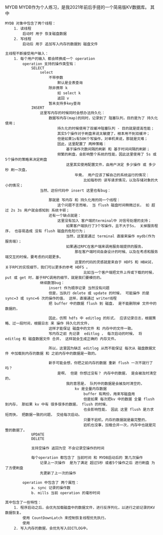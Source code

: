 MYDB
	MYDB作为个人练习，是我2021年前后手搓的一个简易版KV数据库。
	其中
	
	MYDB 对象中包含了两个线程：
		1. 读线程
			启动时 用于 恢复磁盘数据
		2. 写线程
			启动后 用于 追加写入内存的数据到 磁盘文件
	
	主线程不断接受用户输入：
		1. 每个用户的输入 都会转换成一个 operation
			operation 支持的操作类型有：
				SELECT	
					select 
						不带参数
							默认是全表查询
						除非携带 k 
							如 select k 
							返回 v
						暂未支持多key查询
				INSERT
					这里写内存的时候同时会想办法持久化：
						数据写内存(map)的同时，记录到了 阻塞队列，目的是为了 持久化使用；
							持久化的时候使用了双缓冲阻塞队列 - 目的就是提高性能；
							其实5个操作对于刷盘来说太敏捷了，根本用不到双缓冲；
							但是如果1s有50K个写操作，对单机来说，那就是灾难；
							因此，这里配置了 两种策略：
								基于操作次数间隔的刷新 和 基于时间间隔的刷新；
							频繁的刷盘，会影响整个系统的性能，因此这里使用了 5s 或 5个操作的策略来决定刷盘
								这里其实使用配置文件，由用户决定 多少操作 或 多少秒 刷一次盘，
									毕竟， 用户应该了解自己的系统运行的情况：
										比如每秒的 读写请求情况，以及存储对象的大小的情况；
					当然、这份代码中 insert 这里也有bug：
					
						那就是 写内存 和 持久化用的同一个线程：
							这个问题不言而喻， 当 flush 磁盘时间稍微过长， 如 超过 2s 3s 用户就会感知到 系统卡顿；
						还有一个缺点就是：
							这里没有加入 客户端的terminal中 对信号处理的支持；
								如果客户端执行了3个写操作，且不大于5s， 关掉服务程序， 也容易造成 没有 flush 磁盘的危险行为；
								当然，这里是通过 terminal 直接来操作 mydb(作为服务端)；
								如果通过RPC在客户端来调用服务端提供的服务，
									那在客户端时间自身设计的时候、以及在考虑和服务端交互的时候，要考虑的问题更多。
									这里的代码的灵感就是来自于 HDFS 和 HBASE， 关于RPC的实现细节，我们可以更多的参考 HDFS 。
										比如当一个客户端把文件上传或下载的时候， put 或 get 时，基于RPC调用的细节，就是我们要模仿的。
					继续数落bug：
						insert 作为顺序记录 当然没有问题
						但是，当执行 delete 或 update 的时候， 可能操作 的是 sync=3 或 sync=6 次的操作的值， 这样，直接通过 writer线程
						把 buffer 中的数据 flush 到 磁盘， 是不能删除掉 文件中的数据的，
						
						因此，仿照 hdfs 中 editlog 的形式， 应该记录日志，根据策略、过一段时间，根据日志 来 操作 持久化的文件，
						这样才能保证 磁盘中的文件 和 内存中的文件一致。
						写内存之前 先记录  editlog ， 每次启动的时候， 将 editlog 和 磁盘数据文件 合并， 这样就会生成正确的 内存文件。
						
						所以，这里因为缺乏 editlog 从而不能保证 每次从 磁盘数据文件 中加载到内存的数据 和 之前内存中的数据是一致的。
						
						新手可能会想，你把之前内存的数据 重新 flush 一次不就行了吗？ 
							是啊， 但是 你想过没有？ 内存中的数据， 是会被及时清空的，
								我的意思是， 队列中的数据是会被及时清空的，
									kv 是全量内存数据
										buffer 有两份，用来写磁盘用
										但是如果 每次把kv 中的数据 全量 flush 到内存， 那如果 kv 中有 很多很多的数据， flush 的时候， 
										也会影响性能， 因此 这里 flush 是力求 短而快， 把数据一致的问题， 交给每次启动。
										只要不宕机，内存的数据就是最完整的，
										宕机也没事，加载合并一次，内存中也就是完整的数据了。
				UPDATE
				DELETE
				
				支持空操作 返回为空 不会记录空操作的时间
				
				每个operation 都包含了 当前时间 和 MYDB启动后的 第几次操作
					记录上一次操作  是为了满足 超过5秒 或者5个操作之后 进行刷盘 为了方便刷盘
					先更新了上一次的操作
				
			operation 中包含了 两个属性：
				a. sync 记录的操作数
				b. mills 当前 operation 的毫秒时间
	
	其中包含了一些特性：
		1. 程序启动之后，会优先加载磁盘中的数据文件，进行反序列化，以进行之前记录的KV数据恢复。
			使用 CountDownLatch 来控制恢复线程优先执行。
			使用 
		2. 写入内存的数据，会优先写入EDITLOG中。
			
			
		